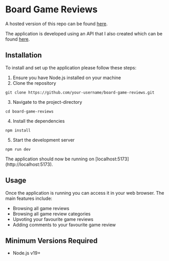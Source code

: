 # Board Game Reviews

A hosted version of this repo can be found [here](https://board-game-reviews-s8p9.onrender.com).

The application is developed using an API that I also created which can be found [here](https://game-reviews-8ld1.onrender.com/api).

## Installation

To install and set up the application please follow these steps:

1. Ensure you have Node.js installed on your machine
2. Clone the repository

```
git clone https://github.com/your-username/board-game-reviews.git
```

3. Navigate to the project-directory

```
cd board-game-reviews
```

4. Install the dependencies

```
npm install
```

5. Start the development server

```
npm run dev
```

The application should now be running on [localhost:5173] (http://localhost:5173).

## Usage

Once the application is running you can access it in your web browser. The main features include:

- Browsing all game reviews
- Browsing all game review categories
- Upvoting your favourite game reviews
- Adding comments to your favourite game review

## Minimum Versions Required

- Node.js v19+

